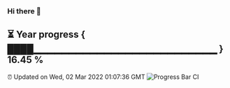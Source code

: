 ### Hi there 👋
⏳ Year progress { ████▁▁▁▁▁▁▁▁▁▁▁▁▁▁▁▁▁▁▁▁▁▁▁▁▁▁ } 16.45 %
---
⏰ Updated on Wed, 02 Mar 2022 01:07:36 GMT
![Progress Bar CI](https://github.com/liununu/liununu/workflows/Progress%20Bar%20CI/badge.svg)
